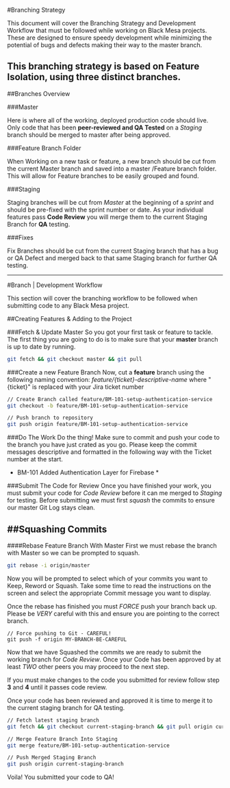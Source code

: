 #Branching Strategy

This document will cover the Branching Strategy and Development Workflow that must be followed while working on Black Mesa projects. These are designed to ensure speedy development while minimizing the potential of bugs and defects making their way to the master branch.

This branching strategy is based on Feature Isolation, using three distinct branches.
---

##Branches Overview

###Master

Here is where all of the working, deployed production code should live. Only code that has been **peer-reviewed and QA Tested** on a *Staging* branch should be merged to master after being approved.

###Feature Branch Folder

When Working on a new task or feature, a new branch should be cut from the current Master branch and saved into a master /Feature branch folder. This will allow for Feature branches to be easily grouped and found.

###Staging

Staging branches will be cut from *Master* at the beginning of a *sprint* and should be pre-fixed with the sprint number or date. As your individual features pass **Code Review** you will merge them to the current Staging Branch for **QA** testing.

###Fixes

Fix Branches should be cut from the current Staging branch that has a bug or QA Defect and merged back to that same Staging branch for further QA testing.

---

#Branch | Development Workflow

This section will cover the branching workflow to be followed when submitting code to any Black Mesa project.

##Creating Features & Adding to the Project

###Fetch & Update Master
So you got your first task or feature to tackle. The first thing you are going to do is to make sure that your **master** branch is up to date by running.

```bash
git fetch && git checkout master && git pull
```

###Create a new Feature Branch
Now, cut a **feature** branch using the following naming convention:
*feature/{ticket}-descriptive-name* where "{ticket}" is replaced with your Jira ticket number

```bash
// Create Branch called feature/BM-101-setup-authentication-service
git checkout -b feature/BM-101-setup-authentication-service

// Push branch to repository
git push origin feature/BM-101-setup-authentication-service

```

###Do The Work
Do the thing! Make sure to commit and push your code to the branch you have just crated as you go. Please keep the commit messages descriptive and formatted in the following way with the Ticket number at the start.

* BM-101 Added Authentication Layer for Firebase *

###Submit The Code for Review
Once you have finished your work, you must submit your code for *Code Review* before it can me merged to *Staging* for testing. Before submitting we  must first *squash* the commits to ensure our master Git Log stays clean.

##Squashing Commits
---
####Rebase Feature Branch With Master
First we must rebase the branch with Master so we can be prompted to squash.

```bash
git rebase -i origin/master 
```

Now you will be prompted to select which of your commits you want to Keep, Reword or Squash. Take some time to read the instructions on the screen and select the appropriate Commit message you want to display.

Once the rebase has finished you must *FORCE* push your branch back up. Please be *VERY* careful with this and ensure you are pointing to the correct branch.
```
// Force pushing to Git - CAREFUL!
git push -f origin MY-BRANCH-BE-CAREFUL
```

Now that we have Squashed the commits we are ready to submit the working branch for *Code Review*. Once your Code has been approved by at least *TWO* other peers you may proceed to the next step. 

If you must make changes to the code you submitted for review follow step **3** and **4** until it passes code review.

Once your code has been reviewed and approved it is time to merge it to the current staging branch for QA testing.

```bash
// Fetch latest staging branch
git fetch && git checkout current-staging-branch && git pull origin current-staging-branch

// Merge Feature Branch Into Staging
git merge feature/BM-101-setup-authentication-service

// Push Merged Staging Branch
git push origin current-staging-branch
```

Voila! You submitted your code to QA!
